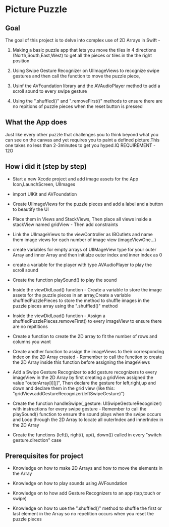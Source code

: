 # Picture Puzzle

## Goal

The goal of this project is to delve into complex use of 2D Arrays in Swift - 

1. Making a basic puzzle app that lets you move the tiles in 4 directions (North,South,East,West) to get all the pieces or tiles in the the right position

2. Using Swipe Gesture Recognizer on UIImageViews to recognize swipe gestures and then call the function to move the puzzle piece,

3. Usinf the AVFoundation library and the AVAudioPlayer method to add a scroll sound to every swipe gesture 

4. Using the ".shuffled()" and ".removeFirst()" methods to ensure there are no repitions of puzzle pieces when the reset button is pressed


## What the App does

Just like every other puzzle that challenges you to think beyond what you can see on the canvas and yet requires you to paint a defined picture.This one takes no less than 2-3minutes to get you hyped.IQ REQUIREMENT - 12O


## How i did it (step by step)

* Start a new Xcode project and add image assets for the App Icon,LaunchScreen, UIImages

* import UIKit and AVFoundation

* Create UIImageViews for the puzzle pieces and add a label and a button to beautify the UI 
* Place them in Views and StackViews, Then place all views inside a stackView named gridView - Then add constraints

* Link the UIImageViews to the viewController as IBOutlets and name them image views for each number of image view (imageViewOne...)

* create variables for empty arrays of UIIMageView type for your outer Array and inner Array and then initialze outer index and inner index as 0 

* create a variable for the player with type AVAudioPlayer to play the scroll sound

* Create the function playSound() to play the sound

* Inside the viewDidLoad() function - Create a variable to store the image assets for the puzzle pieces in an array,Create a variable shuffledPuzzlePieces to store the method to shuffle images in the puzzle pieces array using the ".shuffled()" method

* Inside the viewDidLoad() function - Assign a shuffledPuzzlePieces.removeFirst() to every imageView to ensure there are no repititions 

* Create a function to create the 2D array to fit the number of rows and columns you want

* Create another function to assign the imageViews to their corresponding index on the 2D Array created - Remember to call the function to create the 2D Array inside this function before assigning the imageViews

* Add a Swipe Gesture Recognizer to add gesture recognizers to every imageView in the 2D Array by first creating a gridView assigned the value "outerArray[i][j]", Then declare the gesture for left,right,up and down and declare them in the grid view (like this: "gridView.addGestureRecognizer(leftSwipeGesture)")

* Create the function handleSwipe(_gesture: UISwipeGestureRecognizer) with instructions for every swipe gesture - Remember to call the playSound() function to ensure the sound plays when the swipe occurs and Loop through the 2D Array to locate all outerIndex and innerIndex in the 2D Array

*  Create the functions (left(), right(), up(), down()) called in every "switch gesture.direction" case

## Prerequisites for project

* Knowledge on how to make 2D Arrays and how to move the elements in the Array

* Knowledge on how to play sounds using AVFoundation

* Knowledge on to how add Gesture Recognizers to an app (tap,touch or swipe)

* Knowledge on how to use the ".shuffled()" method to shuffle the first or last element in the Array so no repetition occurs when you reset the puzzle pieces

